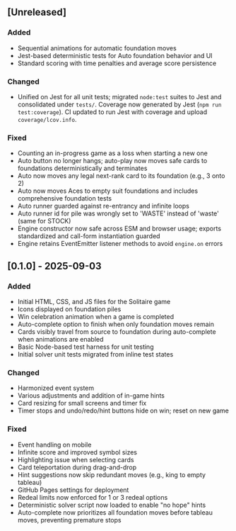 ## [Unreleased]

### Added

- Sequential animations for automatic foundation moves
- Jest-based deterministic tests for Auto foundation behavior and UI
- Standard scoring with time penalties and average score persistence

### Changed

- Unified on Jest for all unit tests; migrated `node:test` suites to Jest and consolidated under `tests/`. Coverage now generated by Jest (`npm run test:coverage`). CI updated to run Jest with coverage and upload `coverage/lcov.info`.

### Fixed

- Counting an in-progress game as a loss when starting a new one
- Auto button no longer hangs; auto-play now moves safe cards to foundations deterministically and terminates
- Auto now moves any legal next-rank card to its foundation (e.g., 3 onto 2)
- Auto now moves Aces to empty suit foundations and includes comprehensive foundation tests
- Auto runner guarded against re-entrancy and infinite loops
- Auto runner id for pile was wrongly set to 'WASTE' instead of 'waste' (same for STOCK)
- Engine constructor now safe across ESM and browser usage; exports standardized and call-form instantiation guarded
- Engine retains EventEmitter listener methods to avoid `engine.on` errors

## [0.1.0] - 2025-09-03

### Added
- Initial HTML, CSS, and JS files for the Solitaire game
- Icons displayed on foundation piles
- Win celebration animation when a game is completed
- Auto-complete option to finish when only foundation moves remain
- Cards visibly travel from source to foundation during auto-complete when animations are enabled
- Basic Node-based test harness for unit testing
- Initial solver unit tests migrated from inline test states

### Changed
- Harmonized event system
- Various adjustments and addition of in-game hints
- Card resizing for small screens and timer fix
- Timer stops and undo/redo/hint buttons hide on win; reset on new game

### Fixed
- Event handling on mobile
- Infinite score and improved symbol sizes
- Highlighting issue when selecting cards
- Card teleportation during drag-and-drop
- Hint suggestions now skip redundant moves (e.g., king to empty tableau)
- GitHub Pages settings for deployment
- Redeal limits now enforced for 1 or 3 redeal options
- Deterministic solver script now loaded to enable "no hope" hints
- Auto-complete now prioritizes all foundation moves before tableau moves, preventing premature stops
